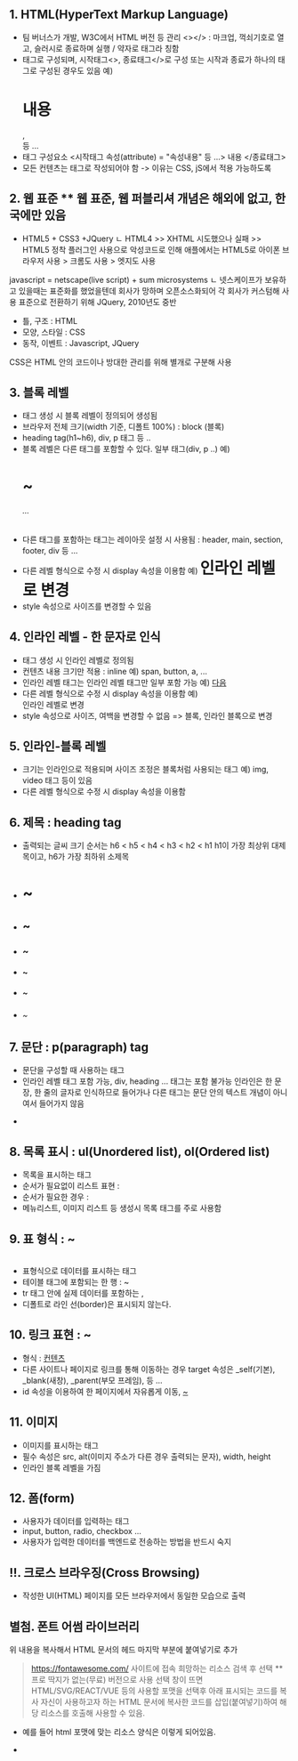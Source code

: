 ## 1. HTML(HyperText Markup Language)
- 팀 버너스가 개발, W3C에서 HTML 버전 등 관리
  <></> : 마크업, 꺽쇠기호로 열고, 슬러시로 종료하며 실행 / 약자로 태그라 칭함
- 태그로 구성되며, 시작태그<>, 종료태그</>로 구성
  또는 시작과 종료가 하나의 태그로 구성된 경우도 있음
  예) <h1>내용</h1>, <br/> 등 ...
- 태그 구성요소
  <시작태그 속성(attribute) = "속성내용" 등 ...> 내용 </종료태그>
- 모든 컨텐츠는 태그로 작성되어야 함 -> 이유는 CSS, jS에서 적용 가능하도록



## 2. 웹 표준 ** 웹 표준, 웹 퍼블리셔 개념은 해외에 없고, 한국에만 있음
- HTML5 + CSS3 +JQuery
ㄴ HTML4 >> XHTML 시도했으나 실패 >> HTML5 정착
   플러그인 사용으로 악성코드로 인해 애플에서는 HTML5로 아이폰 브라우저 사용 > 크롬도 사용 > 엣지도 사용

javascript = netscape(live script) +  sum microsystems
ㄴ 넷스케이프가 보유하고 있을때는 표준화를 했었을텐데 회사가 망하며 오픈소스화되어 각 회사가 커스텀해 사용
   표준으로 전환하기 위해 JQuery, 2010년도 중반

- 틀, 구조 : HTML
- 모양, 스타일 : CSS
- 동작, 이벤트 : Javascript, JQuery

CSS은 HTML 안의 코드이나 방대한 관리를 위해 별개로 구분해 사용



## 3. 블록 레벨
- 태그 생성 시 블록 레벨이 정의되어 생성됨
- 브라우저 전체 크기(width 기준, 디폴트 100%) : block (블록)
- heading tag(h1~h6), div, p 태그 등 ..
- 블록 레벨은 다른 태그를 포함할 수 있다. 일부 태그(div, p ..)
  예)
    <div>
        <h1>~<h6>
        ...
    </div>
- 다른 태그를 포함하는 태그는 레이아웃 설정 시 사용됨
  : header, main, section, footer, div 등 ...
- 다른 레벨 형식으로 수정 시 display 속성을 이용함
  예)
  <h1 style="display: inline;">인라인 레벨로 변경</h1>
- style 속성으로 사이즈를 변경할 수 있음



## 4. 인라인 레벨 - 한 문자로 인식
- 태그 생성 시 인라인 레벨로 정의됨
- 컨텐츠 내용 크기만 적용 : inline
  예) span, button, a, ...
- 인라인 레벨 태그는 인라인 레벨 태그만 일부 포함 가능
  예)
  <span> <a href="#">다음</a> </span>
- 다른 레벨 형식으로 수정 시 display 속성을 이용함
  예)
  <span style="display: block;">인라인 레벨로 변경</span>
- style 속성으로 사이즈, 여백을 변경할 수 없음 => 블록, 인라인 블록으로 변경



## 5. 인라인-블록 레벨
- 크기는 인라인으로 적용되며 사이즈 조정은 블록처럼 사용되는 태그
  예) img, video 태그 등이 있음
- 다른 레벨 형식으로 수정 시 display 속성을 이용함


## 6. 제목 : heading tag
- 출력되는 글씨 크기 순서는 h6 < h5 < h4 < h3 < h2 < h1
  h1이 가장 최상위 대제목이고, h6가 가장 최하위 소제목
- <h1> ~ </h1>
- <h2> ~ </h2>
- <h3> ~ </h3>
- <h4> ~ </h4>
- <h5> ~ </h5>
- <h6> ~ </h6>



## 7. 문단 : p(paragraph) tag
- 문단을 구성할 때 사용하는 태그
- 인라인 레벨 태그 포함 가능, div, heading ... 태그는 포함 불가능
  인라인은 한 문장, 한 줄의 글자로 인식하므로 들어가나 다른 태그는 문단 안의 텍스트 개념이 아니여서 들어가지 않음
- <p></p>



## 8. 목록 표시 : ul(Unordered list), ol(Ordered list)
- 목록을 표시하는 태그
- 순서가 필요없이 리스트 표현 : <ul></ul>
- 순서가 필요한 경우 : <ol></ol>
- 메뉴리스트, 이미지 리스트 등 생성시 목록 태그를 주로 사용함



## 9. 표 형식 : <table> ~ </table>
- 표형식으로 데이터를 표시하는 태그
- 테이블 태그에 포함되는 한 행 : <tr> ~ </tr>
- tr 태그 안에 실제 데이터를 포함하는 <th>, <td>
- 디폴트로 라인 선(border)은 표시되지 않는다.



## 10. 링크 표현<Anchor> : <a> ~ </a>
- 형식 : <a href="절대/상대 경로" target="">컨텐츠</a>
- 다른 사이트나 페이지로 링크를 통해 이동하는 경우
  target 속성은 _self(기본), _blank(새창), _parent(부모 프레임), 등 ...
- id 속성을 이용하여 한 페이지에서 자유롭게 이동, <a href="#아이디"> ~ </a>



## 11. 이미지
- 이미지를 표시하는 태그
- 필수 속성은 src, alt(이미지 주소가 다른 경우 출력되는 문자), width, height
- 인라인 블록 레벨을 가짐



## 12. 폼(form)
- 사용자가 데이터를 입력하는 태그
- input, button, radio, checkbox ...
- 사용자가 입력한 데이터를 백엔드로 전송하는 방법을 반드시 숙지



## !!. 크로스 브라우징(Cross Browsing)
- 작성한 UI(HTML) 페이지를 모든 브라우저에서 동일한 모습으로 출력



## 별첨. 폰트 어썸 라이브러리
<!--
  <link
    rel="stylesheet"
    href="https://cdnjs.cloudflare.com/ajax/libs/font-awesome/6.5.0/css/all.min.css"
  />
-->
위 내용을 복사해서 HTML 문서의 헤드 마지막 부분에 붙여넣기로 추가
> https://fontawesome.com/ 사이트에 접속
> 희망하는 리소스 검색 후 선택 **프로 딱지가 없는(무료) 버전으로 사용
> 선택 창이 뜨면 HTML/SVG/REACT/VUE 등의 사용할 포맷을 선택후 아래 표시되는 코드를 복사
> 자신이 사용하고자 하는 HTML 문서에 복사한 코드를 삽입(붙여넣기)하여 해당 리소스를 호출해 사용할 수 있음.
- 예를 들어 html 포맷에 맞는 리소스 양식은 이렇게 되어있음.
  <i class="fa-solid fa-envelope-open"></i>






-